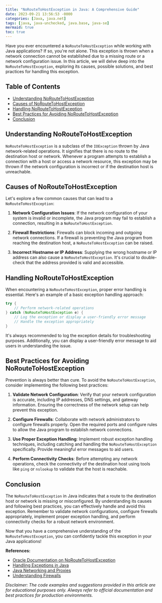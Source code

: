 ```yaml
---
title: "NoRouteToHostException in Java: A Comprehensive Guide"
date: 2023-09-21 13:56:53 -0000
categories: [Java, java.net]
tags: [java, java-unchecked, java.base, java-se]
mermaid: true
toc: true
---
```



Have you ever encountered a `NoRouteToHostException` while working with Java applications? If so, you're not alone. This exception is thrown when a network connection cannot be established due to a missing route or a network configuration issue. In this article, we will delve deep into the `NoRouteToHostException`, exploring its causes, possible solutions, and best practices for handling this exception.

## Table of Contents
- [Understanding NoRouteToHostException](#understanding-noroutetohostexception)
- [Causes of NoRouteToHostException](#causes-of-noroutetohostexception)
- [Handling NoRouteToHostException](#handling-noroutetohostexception)
- [Best Practices for Avoiding NoRouteToHostException](#best-practices-for-avoiding-noroutetohostexception)
- [Conclusion](#conclusion)

## Understanding NoRouteToHostException
`NoRouteToHostException` is a subclass of the `IOException` thrown by Java network-related operations. It signifies that there is no route to the destination host or network. Whenever a program attempts to establish a connection with a host or access a network resource, this exception may be thrown if the network configuration is incorrect or if the destination host is unreachable.

## Causes of NoRouteToHostException
Let's explore a few common causes that can lead to a `NoRouteToHostException`:

1. **Network Configuration Issues**: If the network configuration of your system is invalid or incomplete, the Java program may fail to establish a connection, resulting in a `NoRouteToHostException`.

2. **Firewall Restrictions**: Firewalls can block incoming and outgoing network connections. If a firewall is preventing the Java program from reaching the destination host, a `NoRouteToHostException` can be raised.

3. **Incorrect Hostname or IP Address**: Supplying the wrong hostname or IP address can also cause a `NoRouteToHostException`. It's crucial to double-check that the address provided is valid and accessible.

## Handling NoRouteToHostException
When encountering a `NoRouteToHostException`, proper error handling is essential. Here's an example of a basic exception handling approach:

```java
try {
    // Perform network-related operations
} catch (NoRouteToHostException e) {
    // Log the exception or display a user-friendly error message
    // Handle the exception appropriately
}
```

It's always recommended to log the exception details for troubleshooting purposes. Additionally, you can display a user-friendly error message to aid users in understanding the issue.

## Best Practices for Avoiding NoRouteToHostException
Prevention is always better than cure. To avoid the `NoRouteToHostException`, consider implementing the following best practices:

1. **Validate Network Configuration**: Verify that your network configuration is accurate, including IP addresses, DNS settings, and gateway information. Ensuring the correctness of the network setup can help prevent this exception.

2. **Configure Firewalls**: Collaborate with network administrators to configure firewalls properly. Open the required ports and configure rules to allow the Java program to establish network connections.

3. **Use Proper Exception Handling**: Implement robust exception handling techniques, including catching and handling the `NoRouteToHostException` specifically. Provide meaningful error messages to aid users.

4. **Perform Connectivity Checks**: Before attempting any network operations, check the connectivity of the destination host using tools like `ping` or `nslookup` to validate that the host is reachable.

## Conclusion
The `NoRouteToHostException` in Java indicates that a route to the destination host or network is missing or misconfigured. By understanding its causes and following best practices, you can effectively handle and avoid this exception. Remember to validate network configurations, configure firewalls appropriately, implement proper exception handling, and perform connectivity checks for a robust network environment.

Now that you have a comprehensive understanding of the `NoRouteToHostException`, you can confidently tackle this exception in your Java applications!

**References:**
- [Oracle Documentation on NoRouteToHostException](https://docs.oracle.com/javase/10/docs/api/java/net/NoRouteToHostException.html)
- [Handling Exceptions in Java](https://www.baeldung.com/java-exceptions-handling-guide)
- [Java Networking and Proxies](https://docs.oracle.com/javase/tutorial/networking/index.html)
- [Understanding Firewalls](https://www.cisco.com/c/en/us/support/docs/security/asa-5500-x-series-next-generation-firewalls/70845-firewall-understanding.html)

*Disclaimer: The code examples and suggestions provided in this article are for educational purposes only. Always refer to official documentation and best practices for production environments.*